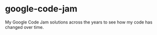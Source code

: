 # google-code-jam
My Google Code Jam solutions across the years to see how my code has changed over time.
